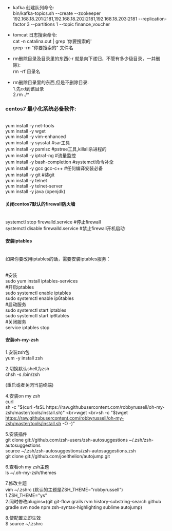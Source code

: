 - kafka 创建队列命令:<br>
bin/kafka-topics.sh --create --zookeeper 192.168.18.201:2181,192.168.18.202:2181,192.168.18.203:2181 --replication-factor 3 --partitions 1 --topic finance_voucher

- tomcat 日志搜索命令:<br>
cat -n catalina.out | grep '你要搜索的'
<br>grep -rn "你要搜索的" 文件名

- rm删除目录及目录里的东西(-r 就是向下递归，不管有多少级目录，一并删除):<br>
rm -rf 目录名

- rm删除目录里的东西,但是不删除目录:<br>
1.先cd到该目录<br>
2.rm ./*<br>

### centos7 最小化系统必备软件:
<br>yum install -y net-tools
<br>yum install -y wget
<br>yum install -y vim-enhanced
<br>yum install -y sysstat #sar工具
<br>yum install -y psmisc #pstree工具,killall杀进程的
<br>yum install -y iptraf-ng #流量监控
<br>yum install -y bash-completion #systemctl命令补全
<br>yum install -y gcc gcc-c++   #任何编译安装必备
<br>yum install -y git  #装git
<br>yum install -y telnet
<br>yum install -y telnet-server
<br>yum install -y java (openjdk)

#### 关闭centos7默认的firewall防火墙
<br>systemctl stop firewalld.service #停止firewall
<br>systemctl disable firewalld.service #禁止firewall开机启动

#### 安装iptables
<br>如果你要改用iptables的话，需要安装iptables服务：

<br>#安装
<br>sudo yum install iptables-services 
<br>#开启iptables
<br>sudo systemctl enable iptables 
<br>sudo systemctl enable ip6tables 
<br>#启动服务
<br>sudo systemctl start iptables 
<br>sudo systemctl start ip6tables
<br>#关闭服务
<br>service iptables stop


#### 安装oh-my-zsh
1.安装zsh包
<br>yum -y install zsh

2.切换默认shell为zsh
<br>chsh -s /bin/zsh

(重启或者关闭当前终端)

4.安装on my zsh
<br>curl
<br>sh -c "$(curl -fsSL https://raw.githubusercontent.com/robbyrussell/oh-my-zsh/master/tools/install.sh)"
<br>wget
<br>sh -c "$(wget https://raw.githubusercontent.com/robbyrussell/oh-my-zsh/master/tools/install.sh -O -)"

5.安装插件
<br>git clone git://github.com/zsh-users/zsh-autosuggestions ~/.zsh/zsh-autosuggestions
<br>source ~/.zsh/zsh-autosuggestions/zsh-autosuggestions.zsh
<br>git clone git://github.com/joelthelion/autojump.git

6.查看oh my zsh主题
<br>ls ~/.oh-my-zsh/themes

7.修改主题
<br>vim ~/.zshrc (默认的主题是ZSH_THEME="robbyrussell")
<br>1.ZSH_THEME="ys"
<br>2.同时修改plugins=(git git-flow grails rvm history-substring-search github gradle svn node npm zsh-syntax-highlighting sublime autojump)

8.使配置立即生效
<br>$ source ~/.zshrc




